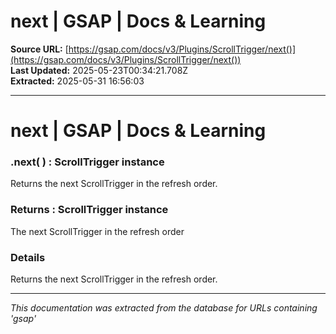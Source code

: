 # next | GSAP | Docs & Learning

**Source URL:** [https://gsap.com/docs/v3/Plugins/ScrollTrigger/next()](https://gsap.com/docs/v3/Plugins/ScrollTrigger/next())  
**Last Updated:** 2025-05-23T00:34:21.708Z  
**Extracted:** 2025-05-31 16:56:03

---

# next | GSAP | Docs & Learning

### .next( ) : ScrollTrigger instance

Returns the next ScrollTrigger in the refresh order.

### Returns : ScrollTrigger instance[​](#returns--scrolltrigger-instance "Direct link to Returns : ScrollTrigger instance")

The next ScrollTrigger in the refresh order

### Details[​](#details "Direct link to Details")

Returns the next ScrollTrigger in the refresh order.

---

*This documentation was extracted from the database for URLs containing 'gsap'*
